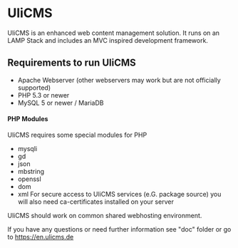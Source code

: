 # UliCMS
UliCMS is an enhanced web content management solution.
It runs on an LAMP Stack and includes an MVC inspired development framework.

## Requirements to run UliCMS
   * Apache Webserver (other webservers may work but are not officially supported)
   * PHP 5.3 or newer
   * MySQL 5 or newer / MariaDB
   
#### PHP Modules
UliCMS requires some special modules for PHP
   * mysqli
   * gd
   * json
   * mbstring
   * openssl   
   * dom
   * xml
For secure access to UliCMS services (e.G. package source) you will also need ca-certificates installed on your server

UliCMS should work on common shared webhosting environment.

If you have any questions or need further information see "doc" folder or go to https://en.ulicms.de
